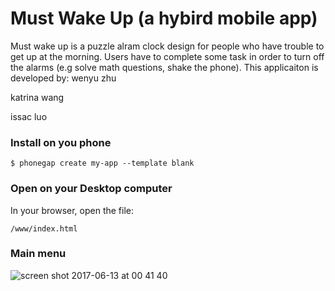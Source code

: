# Must Wake Up (a hybird mobile app)
Must wake up is a puzzle alram clock design for people who have trouble to get up at the morning.
Users have to complete some task in order to turn off the alarms (e.g solve math questions, shake the phone).
This applicaiton is developed by:
wenyu zhu

katrina wang

issac luo


### Install on you phone

    $ phonegap create my-app --template blank

### Open on your Desktop computer

In your browser, open the file:

    /www/index.html

### Main menu
![screen shot 2017-06-13 at 00 41 40](https://user-images.githubusercontent.com/13424602/27066302-1cdac836-4fd1-11e7-9331-a44b72740938.png)


